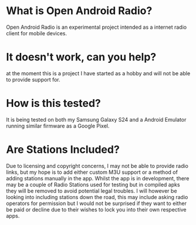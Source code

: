 # What is Open Android Radio?
Open Android Radio is an experimental project intended as a internet radio client for mobile devices.

# It doesn't work, can you help?
at the moment this is a project I have started as a hobby and will not be able to provide support for.

# How is this tested?
It is being tested on both my Samsung Galaxy S24 and a Android Emulator running similar firmware as a Google Pixel.

# Are Stations Included?
Due to licensing and copyright concerns, I may not be able to provide radio links, but my hope is to add either custom M3U support or a method of adding stations manually in the app.
Whilst the app is in development, there may be a couple of Radio Stations used for testing but in compiled apks they will be removed to avoid potential legal troubles.
I will however be looking into including stations down the road, this may include asking radio operators for permission but I would not be surprised if they want to either be paid or decline due to their wishes to lock you into their own respective apps.
